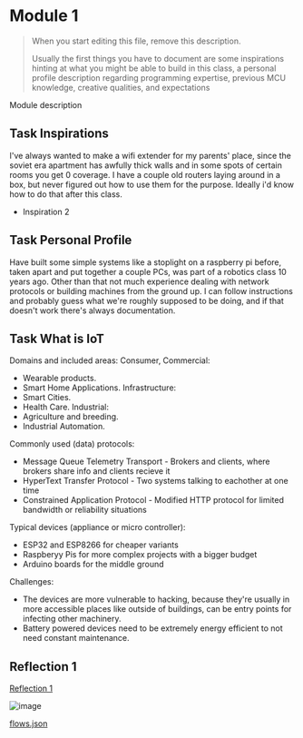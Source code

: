 # Module 1


> When you start editing this file, remove this description.
>
> Usually the first things you have to document are some inspirations hinting at what
> you might be able to build in this class, a personal profile description regarding
> programming expertise, previous MCU knowledge, creative qualities, and expectations

Module description

## Task Inspirations

I've always wanted to make a wifi extender for my parents' place, since the soviet era apartment has awfully thick walls and in some spots of certain rooms you get 0 coverage. I have a couple old routers laying around in a box, but never figured out how to use them for the purpose. Ideally i'd know how to do that after this class.
- Inspiration 2

## Task Personal Profile
Have built some simple systems like a stoplight on a raspberry pi before, taken apart and put together a couple PCs, was part of a robotics class 10 years ago. Other than that not much experience dealing with network protocols or building machines from the ground up. I can follow instructions and probably guess what we're roughly supposed to be doing, and if that doesn't work there's always documentation.
## Task What is IoT

Domains and included areas:
Consumer, Commercial:
  - Wearable products.
  - Smart Home Applications.
Infrastructure:
  - Smart Cities.
  - Health Care.
Industrial:
  - Agriculture and breeding.
  - Industrial Automation.

Commonly used (data) protocols:
- Message Queue Telemetry Transport - Brokers and clients, where brokers share info and clients recieve it
- HyperText Transfer Protocol - Two systems talking to eachother at one time
- Constrained Application Protocol  - Modified HTTP protocol for limited bandwidth or reliability situations

Typical devices (appliance or micro controller):

- ESP32 and ESP8266 for cheaper variants
- Raspberyy Pis for more complex projects with a bigger budget
- Arduino boards for the middle ground

Challenges:

- The devices are more vulnerable to hacking, because they're usually in more accessible places like outside of buildings, can be entry points for infecting other machinery.
- Battery powered devices need to be extremely energy efficient to not need constant maintenance.

## Reflection 1
[Reflection 1](/Reflections/ref01.md)

![image](https://github.com/user-attachments/assets/637d904d-b1df-4ab7-b8ad-9aee0cde3bc0)


[flows.json](https://github.com/user-attachments/files/18833189/flows.json)
